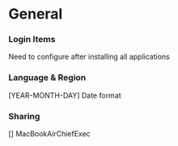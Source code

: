 # General
### Login Items
Need to configure after installing all applications
### Language & Region
[YEAR-MONTH-DAY] Date format

### Sharing
[] MacBookAirChiefExec